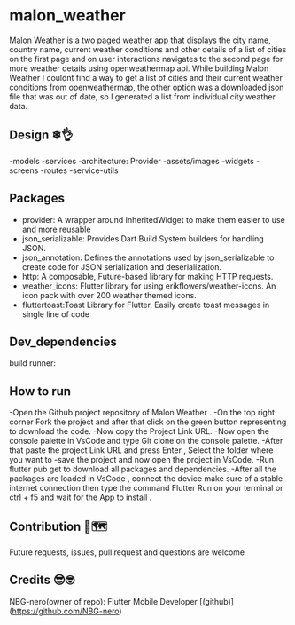 # malon_weather

<p>

  



</p>

Malon Weather is a two paged weather app that displays the city name, country name, current weather conditions and other details of a list of cities on the first page and on user interactions navigates to the second page for more weather details using openweathermap api. While building Malon Weather I couldnt find a way to get a list of cities and their current weather conditions from openweathermap, the other option was a downloaded json file that was out of date, so I generated a list from individual city weather data.

## Design ❄👌

-models
-services
-architecture: Provider
-assets/images
-widgets
-screens
-routes
-service-utils

## Packages

- provider: A wrapper around InheritedWidget to make them easier to use and more reusable
- json_serializable: Provides Dart Build System builders for handling JSON.
- json_annotation: Defines the annotations used by json_serializable to create code for JSON serialization and deserialization.
- http: A composable, Future-based library for making HTTP requests.
- weather_icons: Flutter library for using erikflowers/weather-icons. An icon pack with over 200 weather themed icons.
- fluttertoast:Toast Library for Flutter, Easily create toast messages in single line of code

## Dev_dependencies

build runner:

## How to run

-Open the Github project repository of Malon Weather .
-On the top right corner Fork the project and after that click on the green button representing to download the code.
-Now copy the Project Link URL.
-Now open the console palette in VsCode and type Git clone on the console palette.
-After that paste the project Link URL and press Enter , Select the folder where you want to -save the project and now open the project in VsCode.
-Run flutter pub get to download all packages and dependencies.
-After all the packages are loaded in VsCode , connect the device make sure of a stable internet connection then type the command Flutter Run on your terminal or ctrl + f5 and wait for the App to install .

## Contribution 🍕🗺

Future requests, issues, pull request and questions are welcome

## Credits 😎🤓

NBG-nero(owner of repo): Flutter Mobile Developer [(github)]
(https://github.com/NBG-nero)
